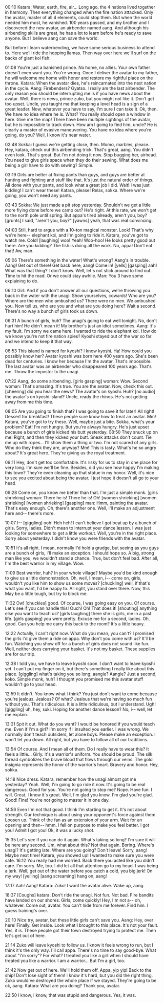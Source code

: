 00:10
Katara: Water, earth, fire, air... Long ago, the 4 nations lived together in harmony. 
Then everything changed when the fire nation attacked. Only the avatar, master of all 4 elements, could stop them. 
But when the world needed him most, he vanished. 100 years passed, and my brother and I discovered the new avatar, an airbender named aang.
And although his airbending skills are great, he has a lot to learn before he's ready to save anyone. But I believe aang can save the world. 

But before I learn waterbending, we have some serious business to attend to. Here we'll ride the hopping llamas. 
Then way over here we'll surf on the backs of giant koi fish.

01:08
You're just a banished prince. No home, no allies. Your own father doesn't even want you. 
You're wrong. Once I deliver the avatar to my father, he will welcome me home with honor and restore my rightful place on the throne. 
Katara: When the avatar dies, he's reincarnated into the next nation in the cycle.
Aang: Firebenders? Gyatso. I really am the last airbender. 
The only reason you should be interrupting me is if you have news about the avatar. Well, there is news, prince zuko, but you might not like it. Don't get too upset. 
Uncle, you taught me that keeping a level head is a sign of a great leader. Now, whatever you have to say, I'm sure I can take it.
Ok, then. We have no idea where he is. What? You really should open a window in here. 
Give me the map! There have been multiple sightings of the avatar, but he is impossible to track down. 
How am I going to find him, uncle? He is clearly a master of evasive maneuvering. You have no idea where you're going, do you? Well, I know it's near water.

02:48
Sokka: I guess we're getting close, then. Momo, marbles, please. Hey, katara, check out this airbending trick. That's great, aang. You didn't even look. That's great. But I'm not doing it now. Stop bugging her, airhead. You need to give girls space when they do their sewing. What does me being a girl have to do with sewing? Simple.

03:19
Girls are better at fixing pants than guys, and guys are better at hunting and fighting and stuff like that. It's just the natural order of things. All done with your pants, and look what a great job I did. Wait! I was just kidding! I can't wear these! Katara, please! Relax, sokka. Where we're going, you won't need any pants.

03:43
Sokka: We just made a pit stop yesterday. Shouldn't we get a little more flying done before we camp out? He's right. At this rate, we won't get to the north pole until spring. But appa's tired already, aren't you, boy? [grunts] I said, "aren't you, boy?" [yawns] yeah, that was real convincing.

04:03
Still, hard to argue with a 10-ton magical monster. Look! That's why we're here-- elephant koi, and I'm going to ride it. Katara, you've got to watch me. Cold! [laughing] woo! Yeah! Woo-hoo! He looks pretty good out there. Are you kidding? The fish is doing all the work. No, appa! Don't eat that! Aw, man.

05:06
There's something in the water! What's wrong? Aang's in trouble. Aang! Get out of there! Get back here, aang! Come in! [yells] [gasping] aah! What was that thing? I don't know. Well, let's not stick around to find out. Time to hit the road. Or we could stay awhile. Man: You 3 have some explaining to do.

06:10
Girl: And if you don't answer all our questions, we're throwing you back in the water with the unagi. Show yourselves, cowards! Who are you? Where are the men who ambushed us? There were no men. We ambushed you. Now tell us, who are you and what are you doing here? Wait a second. There's no way a bunch of girls took us down.

06:31
A bunch of girls, huh? The unagi's going to eat well tonight. No, don't hurt him! He didn't mean it! My brother's just an idiot sometimes. Aang: It's my fault. I'm sorry we came here. I wanted to ride the elephant koi. How do we know you're not fire nation spies? Kyoshi stayed out of the war so far and we intend to keep it that way.

06:53
This island is named for kyoshi? I know kyoshi. Ha! How could you possibly know her? Avatar kyoshi was born here 400 years ago. She's been dead for centuries. I know her because I'm the avatar. That's impossible. The last avatar was an airbender who disappeared 100 years ago. That's me. Throw the impostor to the unagi.

07:22
Aang, do some airbending. [girls gasping] woman: Wow. Second woman: That's amazing. It's true. You are the avatar. Now, check this out. [cheering] did you hear the news? The avatar's on kyoshi. Huh? [no audio] the avatar's on kyoshi island? Uncle, ready the rhinos. He's not getting away from me this time.

08:05
Are you going to finish that? I was going to save it for later! All right! Dessert for breakfast! These people sure know how to treat an avatar. Mm! Katara, you've got to try these. Well, maybe just a bite. Sokka, what's your problem? Eat! I'm not hungry. But you're always hungry. He's just upset because a bunch of girls kicked his butt yesterday.
08:50
They snuck up on me! Right, and then they kicked your butt. Sneak attacks don't count. Tie me up with ropes... I'll show them a thing or two. I'm not scared of any girls. Who do they think they are, anyway? Mm! This is tasty. What's he so angry about? It's great here. They're giving us the royal treatment.

09:11
Hey, don't get too comfortable. It's risky for us to stay in one place for very long. I'm sure we'll be fine. Besides, did you see how happy I'm making this town? They're even cleaning up that statue in my honor. Well, it's nice to see you excited about being the avatar. I just hope it doesn't all go to your head.

09:28
Come on, you know me better than that. I'm just a simple monk. [girls shrieking] woman: There he is! There he is! Oh! [women shrieking] [women shrieking] [women shrieking] [gasping] man: Hmm, painting the avatar. That's easy enough. Oh, there's another one. Well, I'll make an adjustment here and-- there's more.

10:07
I-- [giggling] ooh! Heh heh! I can't believe I got beat up by a bunch of girls. Sorry, ladies. Didn't mean to interrupt your dance lesson. I was just looking for somewhere to get a little workout. Well, you're in the right place. Sorry about yesterday. I didn't know you were friends with the avatar.

10:51
It's all right. I mean, normally I'd hold a grudge, but seeing as you guys are a bunch of girls, I'll make an exception. I should hope so. A big, strong man like you, we wouldn't stand a chance. True, but don't feel bad. After all, I'm the best warrior in my village. Wow.

11:09
Best warrior, huh? In your whole village? Maybe you'd be kind enough to give us a little demonstration. Oh, well, I mean, i-- come on, girls, wouldn't you like him to show us some moves? [chuckling] well, if that's what you want, I'd be happy to. All right, you stand over there. Now, this May be a little tough, but try to block me.

11:32
Ow! [chuckles] good. Of course, I was going easy on you. Of course. Let's see if you can handle this! Ouch! Oh! That does it! [shouting] anything else you want to teach us? [girls laughing] there she is girls, me in a past life. [girls gasping] you were pretty. Excuse me for a second, ladies. Oh, good. Can you help me carry this back to the room? It's a little heavy.

12:22
Actually, I can't right now. What do you mean, you can't? I promised the girls I'd give them a ride on appa. Why don't you come with us? It'll be fun. Watching you show off for a bunch of girls does not sound like fun. Well, neither does carrying your basket. It's not my basket. These supplies are for our trip.

12:38
I told you, we have to leave kyoshi soon. I don't want to leave kyoshi yet. I can't put my finger on it, but there's something I really like about this place. [giggling] what's taking you so long, aangie? Aangie? Just a second, koko. Simple monk, huh? I thought you promised me this avatar stuff wouldn't go to your head.

12:59
It didn't. You know what I think? You just don't want to come because you're jealous. Jealous? Of what? Jealous that we're having so much fun without you. That's ridiculous. It is a little ridiculous, but I understand. Ugh! [giggling] uh, hey, suki. Hoping for another dance lesson? No, i-- well, let me explain.

13:31
Spit it out. What do you want? I would be honored if you would teach me. Even if I'm a girl? I'm sorry if I insulted you earlier. I was wrong. We normally don't teach outsiders, let alone boys. Please make an exception. I won't let you down. All right, but you have to follow all of our traditions.

13:54
Of course. And I mean all of them. Do I really have to wear this? It feels a little... Girly. It's a warrior's uniform. You should be proud. The silk thread symbolizes the brave blood that flows through our veins. The gold insignia represents the honor of the warrior's heart. Bravery and honor. Hey, sokka.

14:18
Nice dress. Katara, remember how the unagi almost got me yesterday? Yeah. Well, I'm going to go ride it now. It's going to be real dangerous. Good for you. You're not going to stop me? Nope. Have fun. I will. Great. I know it's great. Well, I'm glad you know. I'm glad you're glad. Good! Fine! You're not going to master it in one day.

14:56
Even I'm not that good. I think I'm starting to get it. It's not about strength. Our technique is about using your opponent's force against them. Loosen up. Think of the fan as an extension of your arm. Wait for an opening and then-- hmm. I fell on purpose to make you feel better. I got you! Admit I got you! Ok, it was a lucky shot.

15:35
Let's see if you can do it again. What's taking so long? I'm sure it will be here any second. Um, what about this? Not that again. Boring. Where's unagi? It's getting late. Where are you going? Don't leave! Sorry, aang! Maybe next time! Katara, you showed up! I wanted to make sure you were safe.
16:12
You really had me worried. Back there you acted like you didn't care. I'm sorry. Me, too. I did let all that attention go to my head. I was being a jerk. Well, get out of the water before you catch a cold, you big jerk! On my way! [yelling] [aang screaming] hang on, aang!

17:17
Aah! Aang! Katara: Zuko! I want the avatar alive. Wake up, aang.

18:37
[Coughs] katara. Don't ride the unagi. Not fun. Not bad. Fire bandits have landed on our shores. Girls, come quickly! Hey, I'm not a-- oh, whatever. Come out, avatar. You can't hide from me forever. Find him. I guess training's over.

20:10
Nice try, avatar, but these little girls can't save you. Aang: Hey, over here! Finally. Get inside. Look what I brought to this place. It's not your fault. Yes, it is. These people got their town destroyed trying to protect me. Then let's get out of here.

21:14
Zuko will leave kyoshi to follow us. I know it feels wrong to run, but I think it's the only way. I'll call appa. There's no time to say good-bye. What about "i'm sorry"? For what? I treated you like a girl when I should have treated you like a warrior. I am a warrior... But I'm a girl, too.

21:42
Now get out of here. We'll hold them off. Appa, yip yip! Back to the ship! Don't lose sight of them! I know it's hard, but you did the right thing. Zuko would've destroyed the whole place if we stayed. They're going to be ok, aang. Katara: What are you doing? Thank you, avatar.

22:50
I know, I know, that was stupid and dangerous. Yes, it was.